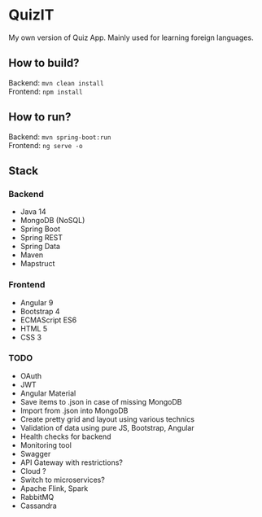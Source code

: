 # QuizIT
My own version of Quiz App.
Mainly used for learning foreign languages.

## How to build?
Backend: `mvn clean install`  
Frontend: `npm install`

## How to run?
Backend: `mvn spring-boot:run`  
Frontend: `ng serve -o`

## Stack
### Backend
* Java 14
* MongoDB (NoSQL)
* Spring Boot
* Spring REST
* Spring Data
* Maven
* Mapstruct

### Frontend
* Angular 9
* Bootstrap 4
* ECMAScript ES6
* HTML 5
* CSS 3

### TODO
* OAuth
* JWT
* Angular Material
* Save items to .json in case of missing MongoDB
* Import from .json into MongoDB
* Create pretty grid and layout using various technics
* Validation of data using pure JS, Bootstrap, Angular
* Health checks for backend
* Monitoring tool
* Swagger
* API Gateway with restrictions?
* Cloud ?
* Switch to microservices?
* Apache Flink, Spark
* RabbitMQ
* Cassandra